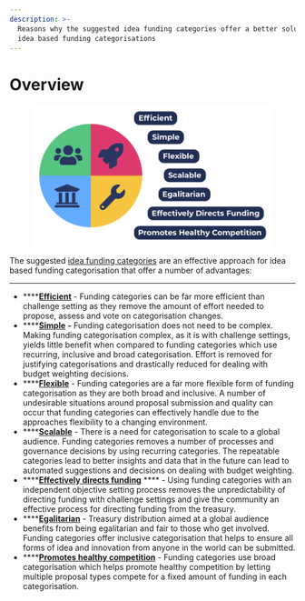 ```yaml
---
description: >-
  Reasons why the suggested idea funding categories offer a better solution for
  idea based funding categorisations
---
```


# Overview

<figure><img src="../.gitbook/assets/categories-benefits.png" alt=""><figcaption></figcaption></figure>

The suggested [idea funding categories](https://docs.catalystcontributors.org/catalyst-funding-categories/idea-funding-categories) are an effective approach for idea based funding categorisation that offer a number of advantages:

****

* ****[**Efficient**](efficient.md) - Funding categories can be far more efficient than challenge setting as they remove the amount of effort needed to propose, assess and vote on categorisation changes.
* ****[**Simple**](simple.md) **-** Funding categorisation does not need to be complex. Making funding categorisation complex, as it is with challenge settings, yields little benefit when compared to funding categories which use recurring, inclusive and broad categorisation. Effort is removed for justifying categorisations and drastically reduced for dealing with budget weighting decisions.&#x20;
* ****[**Flexible**](flexible.md) - Funding categories are a far more flexible form of funding categorisation as they are both broad and inclusive. A number of undesirable situations around proposal submission and quality can occur that funding categories can effectively handle due to the approaches flexibility to a changing environment.
* ****[**Scalable**](scalable.md) - There is a need for categorisation to scale to a global audience. Funding categories removes a number of processes and governance decisions by using recurring categories. The repeatable categories lead to better insights and data that in the future can lead to automated suggestions and decisions on dealing with budget weighting.
* ****[**Effectively directs funding**](effectively-directs-funding.md) **** - Using funding categories with an independent objective setting process removes the unpredictability of directing funding with challenge settings and give the community an effective process for directing funding from the treasury.
* ****[**Egalitarian**](egalitarian.md) - Treasury distribution aimed at a global audience benefits from being egalitarian and fair to those who get involved. Funding categories offer inclusive categorisation that helps to ensure all forms of idea and innovation from anyone in the world can be submitted.
* ****[**Promotes healthy competition**](promotes-healthy-competition.md) - Funding categories use broad categorisation which helps promote healthy competition by letting multiple proposal types compete for a fixed amount of funding in each categorisation.
